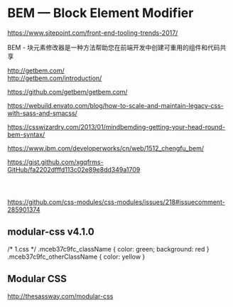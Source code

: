# BEM — Block Element Modifier


https://www.sitepoint.com/front-end-tooling-trends-2017/


BEM - 块元素修改器是一种方法帮助您在前端开发中创建可重用的组件和代码共享



http://getbem.com/  
http://getbem.com/introduction/  

https://github.com/getbem/getbem.com/  



https://webuild.envato.com/blog/how-to-scale-and-maintain-legacy-css-with-sass-and-smacss/

https://csswizardry.com/2013/01/mindbemding-getting-your-head-round-bem-syntax/

https://www.ibm.com/developerworks/cn/web/1512_chengfu_bem/



https://gist.github.com/xgqfrms-GitHub/fa2202dfffd113c02e89e8dd349a1709



```



``` 























































https://github.com/css-modules/css-modules/issues/218#issuecomment-285901374

## modular-css v4.1.0

​/* 1.css */
.mceb37c9fc_className {
    color: green;
    background: red
}
.mceb37c9fc_otherClassName {
    color: yellow
}



## Modular CSS


http://thesassway.com/modular-css
















